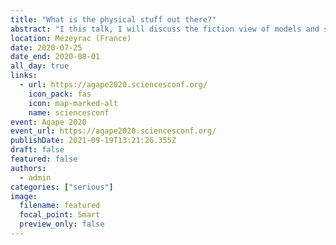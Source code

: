 ```yaml
---
title: "What is the physical stuff out there?"
abstract: "I this talk, I will discuss the fiction view of models and show how it can help us to shed some light on the relationship between theories, models and the world."
location: Mézeyrac (France)
date: 2020-07-25
date_end: 2020-08-01
all_day: true
links:
  - url: https://agape2020.sciencesconf.org/
    icon_pack: fas
    icon: map-marked-alt
    name: sciencesconf
event: Agape 2020
event_url: https://agape2020.sciencesconf.org/
publishDate: 2021-09-19T13:21:26.355Z
draft: false
featured: false
authors:
  - admin
categories: ["serious"]
image:
  filename: featured
  focal_point: Smart
  preview_only: false
---
```

